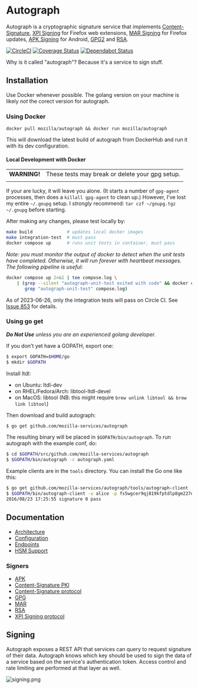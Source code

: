 # Autograph
Autograph is a cryptographic signature service that implements
[Content-Signature](signer/contentsignaturepki/README.md),
[XPI Signing](signer/xpi/README.md) for Firefox web extensions,
[MAR Signing](signer/mar/README.md) for Firefox updates,
[APK Signing](signer/apk2/README.md) for Android,
[GPG2](signer/gpg2/README.md)
and [RSA](signer/genericrsa/README.md).

[![CircleCI](https://circleci.com/gh/mozilla-services/autograph/tree/main.svg?style=svg)](https://circleci.com/gh/mozilla-services/autograph/tree/main)
[![Coverage Status](https://coveralls.io/repos/github/mozilla-services/autograph/badge.svg?branch=main)](https://coveralls.io/github/mozilla-services/autograph?branch=main)
[![Dependabot Status](https://api.dependabot.com/badges/status?host=github&repo=mozilla-services/autograph)](https://dependabot.com)

Why is it called "autograph"? Because it's a service to sign stuff.

## Installation

Use Docker whenever possible. The golang version on your machine is likely _not_ the corect version for autograph.

### Using Docker

`docker pull mozilla/autograph && docker run mozilla/autograph`

This will download the latest build of autograph from DockerHub and run it with its dev configuration.

#### Local Development with Docker

|    |    |
|----|----|
| **WARNING!** | These tests may break or delete your gpg setup. |
|    |    |

If your are lucky, it will leave you alone. (It starts a number of `gpg-agent`
processes, then does a `killall gpg-agent` to clean up.) However, I've lost my
entire `~/.gnupg` setup. I _strongly_ recommend: `tar czf ~/gnupg.tgz ~/.gnupg`
before starting.

After making any changes, please test locally by:
```bash
make build             # updates local docker images
make integration-test  # must pass
docker compose up      # runs unit tests in container, must pass
```
_Note: you must monitor the output of docker to detect when the unit tests have
completed. Otherwise, it will run forever with heartbeat messages. The following
pipeline is useful:_
```bash
docker compose up 2>&1 | tee compose.log \
    | (grep --silent "autograph-unit-test exited with code" && docker compose down; \
       grep "autograph-unit-test" compose.log)
```

As of 2023-06-26, only the integration tests will pass on Circle CI. See [Issue 853](https://github.com/mozilla-services/autograph/issues/853) for details.

### Using go get

_**Do Not Use** unless you are an experienced golang developer._

If you don't yet have a GOPATH, export one:
```bash
$ export GOPATH=$HOME/go
$ mkdir $GOPATH
```

Install ltdl:
* on Ubuntu: ltdl-dev
* on RHEL/Fedora/Arch: libtool-ltdl-devel
* on MacOS: libtool (NB: this might require `brew unlink libtool && brew link libtool`)

Then download and build autograph:
```bash
$ go get github.com/mozilla-services/autograph
```

The resulting binary will be placed in `$GOPATH/bin/autograph`. To run autograph with the example conf, do:
```bash
$ cd $GOPATH/src/github.com/mozilla-services/autograph
$ $GOPATH/bin/autograph -c autograph.yaml
```

Example clients are in the `tools` directory. You can install the Go one like this:
```bash
$ go get github.com/mozilla-services/autograph/tools/autograph-client
$ $GOPATH/bin/autograph-client -u alice -p fs5wgcer9qj819kfptdlp8gm227ewxnzvsuj9ztycsx08hfhzu -t http://localhost:8000/sign/data -r '[{"input": "Y2FyaWJvdW1hdXJpY2UK"}]'
2016/08/23 17:25:55 signature 0 pass
```

## Documentation

* [Architecture](docs/architecture.md)
* [Configuration](docs/configuration.md)
* [Endpoints](docs/endpoints.md)
* [HSM Support](docs/hsm.md)

### Signers

* [APK](signer/apk2/README.md)
* [Content-Signature PKI](signer/contentsignaturepki/README.md)
* [Content-Signature protocol](signer/contentsignature/README.md)
* [GPG](signer/gpg2/README.md)
* [MAR](signer/mar/README.md)
* [RSA](signer/genericrsa/README.md)
* [XPI Signing protocol](signer/xpi/README.md)

## Signing

Autograph exposes a REST API that services can query to request signature of
their data. Autograph knows which key should be used to sign the data of a
service based on the service's authentication token. Access control and rate
limiting are performed at that layer as well.

![signing.png](docs/statics/Autograph%20signing.png)
